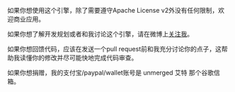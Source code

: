 如果你想使用这个引擎，除了需要遵守Apache License v2外没有任何限制，欢迎商业应用。

如果你想了解开发规划或者和我讨论这个引擎，请在微博上[关注我](http://weibo.com/316318000)。

如果你想回馈代码，应该在发送一个pull request前和我充分讨论你的点子，这帮助我读懂你的修改并尽可能快地完成代码审查。

如果你想捐赠，我的支付宝/paypal/wallet账号是 unmerged 艾特 那个谷歌信箱。
